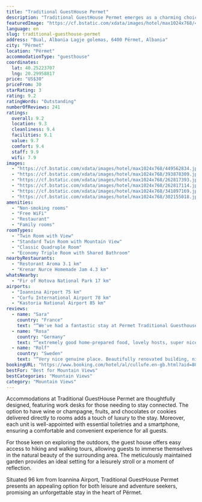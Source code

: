 ```yaml
---
title: "Traditional GuestHouse Permet"
description: "Traditional GuestHouse Permet emerges as a charming choice for travelers seeking a blend of comfort and convenience in Përmet."
featuredImage: "https://cf.bstatic.com/xdata/images/hotel/max1024x768/449562834.jpg?k=ae08231c3b8352356ba90e95a94ef361f34743bb0db8a637ebfc3581dd01f7c1&o=&hp=1"
language: en
slug: traditional-guesthouse-permet
address: "Bual, Albania Lagje golemas, 6400 Përmet, Albania"
city: "Përmet"
location: "Përmet"
accommodationType: "guesthouse"
coordinates:
  lat: 40.25223707
  lng: 20.29958817
price: "US$30"
priceFrom: 30
starRating: 3
rating: 9.2
ratingWords: "Outstanding"
numberOfReviews: 241
ratings:
  overall: 9.2
  location: 9.3
  cleanliness: 9.4
  facilities: 9.1
  value: 9.7
  comfort: 9.4
  staff: 9.9
  wifi: 7.9
images:
  - "https://cf.bstatic.com/xdata/images/hotel/max1024x768/449562834.jpg?k=ae08231c3b8352356ba90e95a94ef361f34743bb0db8a637ebfc3581dd01f7c1&o=&hp=1"
  - "https://cf.bstatic.com/xdata/images/hotel/max1024x768/393878309.jpg?k=2adb457a0a19110f958a3ebf37a6a93893087c27793ef759a6cd1063856bfc3b&o=&hp=1"
  - "https://cf.bstatic.com/xdata/images/hotel/max1024x768/262817393.jpg?k=268e0ac51d8122e30215f4b8bbc9f276b685bbc65c72452f5e5a5d5f05f26aee&o=&hp=1"
  - "https://cf.bstatic.com/xdata/images/hotel/max1024x768/262817114.jpg?k=5e55188415d75b0fbfd001846be4a511d6f565409547a594a0c6b83f2a0170be&o=&hp=1"
  - "https://cf.bstatic.com/xdata/images/hotel/max1024x768/341897169.jpg?k=94a610d4df72053139a204e13959cf285a08581d895fbb6420c23c6332b7bd25&o=&hp=1"
  - "https://cf.bstatic.com/xdata/images/hotel/max1024x768/302155018.jpg?k=48d3673aa657e8267e607847d73c15d52f1d820fa4ee1228ea3cc1d3d264265c&o=&hp=1"
amenities:
  - "Non-smoking rooms"
  - "Free WiFi"
  - "Restaurant"
  - "Family rooms"
roomTypes:
  - "Twin Room with View"
  - "Standard Twin Room with Mountain View"
  - "Classic Quadruple Room"
  - "Economy Triple Room with Shared Bathroom"
nearbyRestaurants:
  - "Restorant Aroma 3.1 km"
  - "Krenar Nurce Homemade Jam 4.3 km"
whatsNearby:
  - "Fir of Hotova National Park 17 km"
airports:
  - "Ioannina Airport 75 km"
  - "Corfu International Airport 78 km"
  - "Kastoria National Airport 85 km"
reviews:
  - name: "Sara"
    country: "France"
    text: "“We've had a fantastic stay at Permet Traditional Guesthouse! The house is absolutely stunning, and the view is absolutely breathtaking. Breakfasts and dinners were delicious. We highly recommend spending multiple days :)”"
  - name: "Rosa"
    country: "Germany"
    text: "“extremely good home-prepared food, lovely hosts, super nice house”"
  - name: "Rolf"
    country: "Sweden"
    text: "“Very nice genuine place. Beautifully renovated building, nice company on the place. Place to resrestregthen your soul.”"
bookingURL: "https://www.booking.com/hotel/al/cullufe.en-gb.html?aid=8035640"
bestFor: "Best for Mountain Views"
bestCategories: "Mountain Views"
category: "Mountain Views"
---
```


Accommodations at Traditional GuestHouse Permet are thoughtfully designed, featuring work desks for those needing to stay connected. The option to have wine or champagne, fruits, and chocolates or cookies delivered directly to rooms adds a touch of luxury to the stay. Moreover, each unit is well-appointed with essential toiletries and a smartphone, ensuring a comfortable and convenient experience for all guests.

For those keen on exploring the outdoors, the guest house offers easy access to hiking and walking tours, allowing guests to immerse themselves in the natural beauty of the surrounding area. The meticulously maintained garden provides an ideal setting for a leisurely stroll or a moment of reflection.

Situated 96 km from Ioannina Airport, Traditional GuestHouse Permet presents an appealing option for both leisure and adventure seekers, promising an unforgettable stay in the heart of Përmet.